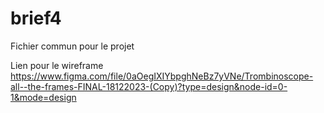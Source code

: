 # brief4
 Fichier commun pour le projet

 Lien pour le wireframe
https://www.figma.com/file/0aOegIXIYbpghNeBz7yVNe/Trombinoscope-all--the-frames-FINAL-18122023-(Copy)?type=design&node-id=0-1&mode=design
